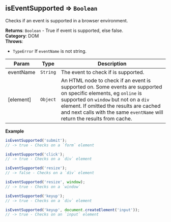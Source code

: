 <a name="module_isEventSupported"></a>

## isEventSupported ⇒ <code>Boolean</code>
Checks if an event is supported in a browser environment.

**Returns**: <code>Boolean</code> - True if event is supported, else false.  
**Category**: DOM  
**Throws**:

- <code>TypeError</code> If `eventName` is not string.


| Param | Type | Description |
| --- | --- | --- |
| eventName | <code>String</code> | The event to check if is supported. |
| [element] | <code>Object</code> | An HTML node to check if an event is supported on.        Some events are supported on specific elements, eg `online` is supported on `window` but not on a `div` element.        If omitted the results are cached and next calls with the same `eventName` will return the results from cache. |

**Example**  
```js
isEventSupported('submit');
// -> true - Checks on a `form` element

isEventSupported('click');
// -> true - Checks on a `div` element

isEventSupported('resize');
// -> false - Checks on a `div` element

isEventSupported('resize', window);
// -> true - Checks on a `window`

isEventSupported('keyup');
// -> true - Checks on a `div` element

isEventSupported('keyup', document.createElement('input'));
// -> true - Checks on an `input` element
```
